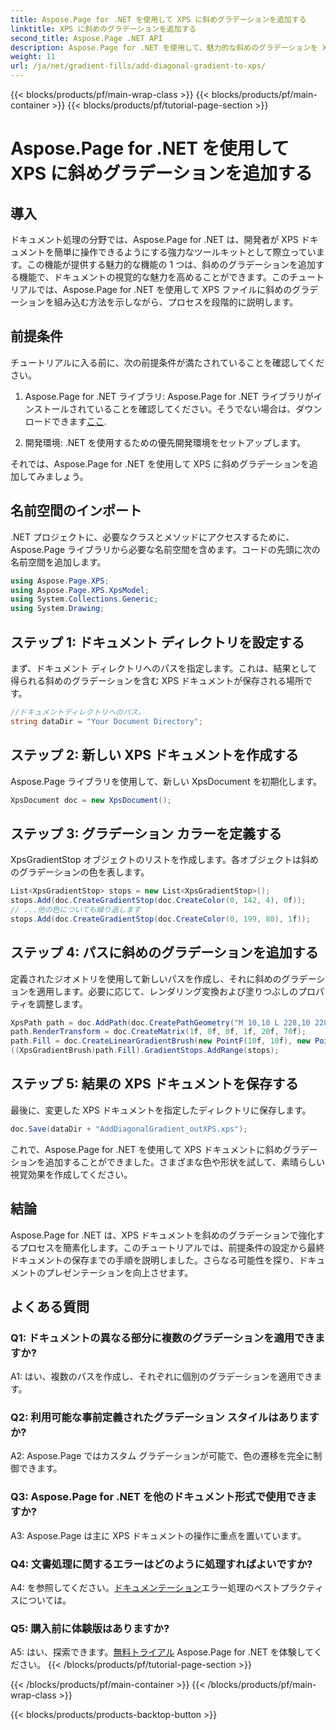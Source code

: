 ```yaml
---
title: Aspose.Page for .NET を使用して XPS に斜めグラデーションを追加する
linktitle: XPS に斜めのグラデーションを追加する
second_title: Aspose.Page .NET API
description: Aspose.Page for .NET を使用して、魅力的な斜めのグラデーションを XPS ドキュメントに追加する方法を学びます。視覚的なプレゼンテーションを簡単に向上させます。
weight: 11
url: /ja/net/gradient-fills/add-diagonal-gradient-to-xps/
---
```


{{< blocks/products/pf/main-wrap-class >}}
{{< blocks/products/pf/main-container >}}
{{< blocks/products/pf/tutorial-page-section >}}

# Aspose.Page for .NET を使用して XPS に斜めグラデーションを追加する

## 導入

ドキュメント処理の分野では、Aspose.Page for .NET は、開発者が XPS ドキュメントを簡単に操作できるようにする強力なツールキットとして際立っています。この機能が提供する魅力的な機能の 1 つは、斜めのグラデーションを追加する機能で、ドキュメントの視覚的な魅力を高めることができます。このチュートリアルでは、Aspose.Page for .NET を使用して XPS ファイルに斜めのグラデーションを組み込む方法を示しながら、プロセスを段階的に説明します。

## 前提条件

チュートリアルに入る前に、次の前提条件が満たされていることを確認してください。

1.  Aspose.Page for .NET ライブラリ: Aspose.Page for .NET ライブラリがインストールされていることを確認してください。そうでない場合は、ダウンロードできます[ここ](https://releases.aspose.com/page/net/).

2. 開発環境: .NET を使用するための優先開発環境をセットアップします。

それでは、Aspose.Page for .NET を使用して XPS に斜めグラデーションを追加してみましょう。

## 名前空間のインポート

.NET プロジェクトに、必要なクラスとメソッドにアクセスするために、Aspose.Page ライブラリから必要な名前空間を含めます。コードの先頭に次の名前空間を追加します。

```csharp
using Aspose.Page.XPS;
using Aspose.Page.XPS.XpsModel;
using System.Collections.Generic;
using System.Drawing;
```

## ステップ 1: ドキュメント ディレクトリを設定する

まず、ドキュメント ディレクトリへのパスを指定します。これは、結果として得られる斜めのグラデーションを含む XPS ドキュメントが保存される場所です。

```csharp
//ドキュメントディレクトリへのパス。
string dataDir = "Your Document Directory";
```

## ステップ 2: 新しい XPS ドキュメントを作成する

Aspose.Page ライブラリを使用して、新しい XpsDocument を初期化します。

```csharp
XpsDocument doc = new XpsDocument();
```

## ステップ 3: グラデーション カラーを定義する

XpsGradientStop オブジェクトのリストを作成します。各オブジェクトは斜めのグラデーションの色を表します。

```csharp
List<XpsGradientStop> stops = new List<XpsGradientStop>();
stops.Add(doc.CreateGradientStop(doc.CreateColor(0, 142, 4), 0f));
// ...他の色についても繰り返します
stops.Add(doc.CreateGradientStop(doc.CreateColor(0, 199, 80), 1f));
```

## ステップ 4: パスに斜めのグラデーションを追加する

定義されたジオメトリを使用して新しいパスを作成し、それに斜めのグラデーションを適用します。必要に応じて、レンダリング変換および塗りつぶしのプロパティを調整します。

```csharp
XpsPath path = doc.AddPath(doc.CreatePathGeometry("M 10,10 L 228,10 228,100 10,100"));
path.RenderTransform = doc.CreateMatrix(1f, 0f, 0f, 1f, 20f, 70f);
path.Fill = doc.CreateLinearGradientBrush(new PointF(10f, 10f), new PointF(228f, 100f));
((XpsGradientBrush)path.Fill).GradientStops.AddRange(stops);
```

## ステップ 5: 結果の XPS ドキュメントを保存する

最後に、変更した XPS ドキュメントを指定したディレクトリに保存します。

```csharp
doc.Save(dataDir + "AddDiagonalGradient_outXPS.xps");
```

これで、Aspose.Page for .NET を使用して XPS ドキュメントに斜めグラデーションを追加することができました。さまざまな色や形状を試して、素晴らしい視覚効果を作成してください。

## 結論

Aspose.Page for .NET は、XPS ドキュメントを斜めのグラデーションで強化するプロセスを簡素化します。このチュートリアルでは、前提条件の設定から最終ドキュメントの保存までの手順を説明しました。さらなる可能性を探り、ドキュメントのプレゼンテーションを向上させます。

## よくある質問

### Q1: ドキュメントの異なる部分に複数のグラデーションを適用できますか?

A1: はい、複数のパスを作成し、それぞれに個別のグラデーションを適用できます。

### Q2: 利用可能な事前定義されたグラデーション スタイルはありますか?

A2: Aspose.Page ではカスタム グラデーションが可能で、色の遷移を完全に制御できます。

### Q3: Aspose.Page for .NET を他のドキュメント形式で使用できますか?

A3: Aspose.Page は主に XPS ドキュメントの操作に重点を置いています。

### Q4: 文書処理に関するエラーはどのように処理すればよいですか?

 A4: を参照してください。[ドキュメンテーション](https://reference.aspose.com/page/net/)エラー処理のベストプラクティスについては。

### Q5: 購入前に体験版はありますか?

 A5: はい、探索できます。[無料トライアル](https://releases.aspose.com/) Aspose.Page for .NET を体験してください。
{{< /blocks/products/pf/tutorial-page-section >}}

{{< /blocks/products/pf/main-container >}}
{{< /blocks/products/pf/main-wrap-class >}}

{{< blocks/products/products-backtop-button >}}
